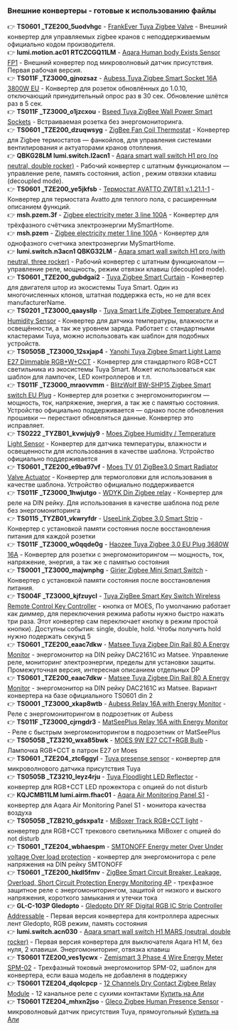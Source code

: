 ### Внешние конвертеры - готовые к использованию файлы



:point_right: **TS0601 _TZE200_5uodvhgc** - [FrankEver Tuya Zigbee Valve](https://raw.githubusercontent.com/kvazis/training/master/z2m_converters/converters/_TZE200_5uodvhgc.js) - Внешний конвертер для управляемых zigbee кранов с неподдерживаемым официально кодом производителя.    
:point_right: **lumi.motion.ac01 RTCZCGQ11LM** - [Aqara Human body Exists Sensor FP1](https://raw.githubusercontent.com/kvazis/training/master/z2m_converters/converters/RTCZCGQ11LM.js) - Внешний конвертер под микроволновый датчик присутствия. Первая рабочая версия.    
:point_right: **TS011F _TZ3000_gjnozsaz** - [Aubess Tuya Zigbee Smart Socket 16A 3800W EU](https://raw.githubusercontent.com/kvazis/training/master/z2m_converters/converters/_TZ3000_gjnozsaz.js) - Конвертер для розеток обновлённых до 1.0.10, отключающий принудительный опрос раз в 30 сек. Обновление шлётся раз в 5 сек.    
:point_right: **TS011F _TZ3000_o1jzcxou** - [Bseed Tuya ZigBee Wall Power Smart Sockets](https://raw.githubusercontent.com/kvazis/training/master/z2m_converters/converters/_TZ3000_o1jzcxou.js) - Встраиваемая розетка без энергомониторинга.    
:point_right: **TS0601 _TZE200_dzuqwsyg** - [ZigBee Fan Coil Thermostat](https://raw.githubusercontent.com/kvazis/training/master/z2m_converters/converters/_TZE200_dzuqwsyg.js) - Конвертер для Zigbee термостатов — фанкойлов, для управления системами вентилирования и актуаторами кранов отопления.    
:point_right: **QBKG28LM lumi.switch.l2acn1** - [Aqara smart wall switch H1 pro (no neutral, double rocker)](https://raw.githubusercontent.com/kvazis/training/master/z2m_converters/converters/QBKG28LM.js) - Рабочий конвертер с штатным функционалом — управление реле, память состояния, action , режим отвязки клавиш (decoupled mode).    
:point_right: **TS0601 _TZE200_ye5jkfsb** - [Термостат AVATTO ZWT81 v.1.21.1-1](https://raw.githubusercontent.com/kvazis/training/master/z2m_converters/converters/_TZE200_ye5jkfsb.js) - Конвертер для термостата Avatto для теплого пола, с расширенным описанием функций.    
:point_right: **msh.pzem.3f** - [Zigbee electricity meter 3 line 100А](https://raw.githubusercontent.com/kvazis/training/master/z2m_converters/converters/msh.pzem.3f.js) - Конвертер для трёхфазного счётчика электроэнергии MySmartHome.    
:point_right: **msh.pzem** - [Zigbee electricity meter 1 line 100А](https://raw.githubusercontent.com/kvazis/training/master/z2m_converters/converters/msh.pzem.js) - Конвертер для однофазного счетчика электроэнергии MySmartHome.    
:point_right: **lumi.switch.n3acn1 QBKG32LM** - [Aqara smart wall switch H1 pro (with neutral, three rocker)](https://raw.githubusercontent.com/kvazis/training/master/z2m_converters/converters/QBKG32LM.js) - Рабочий конвертер с штатным функционалом — управление реле, мощность, режим отвязки клавиш (decoupled mode).    
:point_right: **TS0601 _TZE200_gubdgai2** - [Tuya Zigbee Smart Curtain](https://raw.githubusercontent.com/kvazis/training/master/z2m_converters/converters/_TZE200_gubdgai2.js) - Конвертер для двигателя штор из экосистемы Tuya Smart. Один из многочисленных клонов, штатная поддержка есть, но не для всех manufacturerName.    
:point_right: **TS0201 _TZ3000_qaaysllp** - [Tuya Smart Life Zigbee Temperature And Humidity Sensor](https://raw.githubusercontent.com/kvazis/training/master/z2m_converters/converters/_TZ3000_qaaysllp.js) - Конвертер для датчика температуры, влажности и освещённости, а так же уровнем заряда. Работает с стандартными кластерами Tuya, можно использовать как шаблон для подобных устройств.    
:point_right: **TS0505B _TZ3000_12sxjap4** - [Yanohi Tuya Zigbee Smart Light Lamp E27 Dimmable RGB+W+CCT](https://raw.githubusercontent.com/kvazis/training/master/z2m_converters/converters/_TZ3000_12sxjap4.js) - Конвертер для стандартного RGB+CCT светильника из экосистемы Tuya Smart. Может использоваться как шаблон для лампочек, LED контроллеров и т.п.    
:point_right: **TS011F _TZ3000_mraovvmm** - [BlitzWolf BW-SHP15 Zigbee Smart switch EU Plug](https://raw.githubusercontent.com/kvazis/training/master/z2m_converters/converters/_TZ3000_mraovvmm.js) - Конвертер для розетки с энергомониторингом — мощность, ток, напряжение, энергия, а так же с памятью состояния. Устройство официально поддерживается — однако после обновления прошивки — перестают обновляться данные. Конвертер это исправляет.    
:point_right: **TS0222 _TYZB01_kvwjujy9** - [Moes Zigbee Humidity / Temperature Light Sensor](https://raw.githubusercontent.com/kvazis/training/master/z2m_converters/converters/_TYZB01_kvwjujy9.js) - Конвертер для датчика температуры, влажности и освещенности для использования в качестве шаблона. Устройство официально поддерживается    
:point_right: **TS0601 _TZE200_e9ba97vf** - [Moes TV 01 ZigBee3.0 Smart Radiator Valve Actuator](https://raw.githubusercontent.com/kvazis/training/master/z2m_converters/converters/_TZE200_e9ba97vf.js) - Конвертер для термоголовки для использования в качестве шаблона. Устройство официально поддерживается    
:point_right: **TS011F _TZ3000_1hwjutgo** - [WDYK Din Zigbee relay](https://raw.githubusercontent.com/kvazis/training/master/z2m_converters/converters/_TZ3000_1hwjutgo.js) - Конвертер для реле на DIN рейку. Для использования в качестве шаблона под реле без энергомониторинга    
:point_right: **TS0115 _TYZB01_vkwryfdr** - [UseeLink Zigbee 3.0 Smart Strip](https://raw.githubusercontent.com/kvazis/training/master/z2m_converters/converters/_TYZB01_vkwryfdr.js) - Конвертер с установкой памяти состояния после восстановления питания для каждой розетки    
:point_right: **TS011F _TZ3000_w0qqde0g** - [Haozee Tuya Zigbee 3.0 EU Plug 3680W 16A](https://raw.githubusercontent.com/kvazis/training/master/z2m_converters/converters/_TZ3000_w0qqde0g.js) - Конвертер для розетки с энергомониторингом — мощность, ток, напряжение, энергия, а так же с памятью состояния    
:point_right: **TS0001 _TZ3000_majwnphg** - [Girier Zigbee Mini Smart Switch](https://raw.githubusercontent.com/kvazis/training/master/z2m_converters/converters/_TZ3000_majwnphg.js) - Конвертер с установкой памяти состояния после восстановления питания.    
:point_right: **TS004F _TZ3000_kjfzuycl** - [Tuya ZigBee Smart Key Switch Wireless Remote Control Key Controller](https://raw.githubusercontent.com/kvazis/training/master/z2m_converters/converters/ERS-10TZBVB-AA.js) - кнопка от MOES, По умолчанию работает как диммер, для переключения режима работы нужно быстро нажать три раза. Этот конвертер сам переключает кнопку в режим простой кнопки). Доступны события: single, double, hold. Чтобы получить hold нужно подержать секунд 5    
:point_right: **TS0601 _TZE200_eaac7dkw** - [Matsee Tuya Zigbee Din Rail 80 A Energy Monitor](https://raw.githubusercontent.com/kvazis/training/master/z2m_converters/converters/TZE200_eaac7dkw.js) - энергомонитор на DIN рейку DAC2161C из Matsee. Управление реле, мониторинг электроэнергии, пределы для установки защиты. Промежуточная версия, интересная описанием отдельных DP    
:point_right: **TS0601 _TZE200_eaac7dkw** - [Matsee Tuya Zigbee Din Rail 80 A Energy Monitor](https://raw.githubusercontent.com/kvazis/training/master/z2m_converters/converters/_TZE200_eaac7dkw.js) - энергомонитор на DIN рейку DAC2161C из Matsee. Вариант конвертера на базе официального TS0601 din 2    
:point_right: **TS0001 _TZ3000_xkap8wtb** - [Aubess Relay 16A with Energy Monitor](https://raw.githubusercontent.com/kvazis/training/master/z2m_converters/converters/_TZ3000_xkap8wtb.js) - Реле с энергомониторингом в подрозетник от Aubess    
:point_right: **TS011F _TZ3000_cjrngdr3** - [MatSeePlus Relay 16A with Energy Monitor](https://raw.githubusercontent.com/kvazis/training/master/z2m_converters/converters/_TZ3000_cjrngdr3.js) - Реле с быстрым энергомониторингом в подрозетник от MatSeePlus    
:point_right: **TS0505B _TZ3210_wxa85bwk** - [MOES 9W E27 CCT+RGB Bulb](https://raw.githubusercontent.com/kvazis/training/master/z2m_converters/converters/TZ3210_wxa85bwk.js) - Лампочка RGB+CCT в патрон E27 от Moes    
:point_right: **TS0601 _TZE204_ztc6ggyl** - [Tuya presense sensor](https://raw.githubusercontent.com/kvazis/training/master/z2m_converters/converters/_TZE204_ztc6ggyl.js) - конвертер для микроволнового датчика присутствия Tuya    
:point_right: **TS0505B _TZ3210_leyz4rju** - [Tuya Floodlight LED Reflector](https://raw.githubusercontent.com/kvazis/training/master/z2m_converters/converters/_TZ3210_leyz4rju.js) - конвертер для RGB+CCT LED прожектора с опцией do not disturb    
:point_right: **KQJCMB11LM lumi.airm.fhac01** - [Aqara Air Monitoring Panel S1](https://raw.githubusercontent.com/kvazis/training/master/z2m_converters/converters/KQJCMB11LM.js) - конвертер для Aqara Air Monitoring Panel S1 - монитора качества воздуха     
:point_right: **TS0505B _TZB210_gdsxpa1z** - [MiBoxer Track RGB+CCT light](https://raw.githubusercontent.com/kvazis/training/master/z2m_converters/converters/_TZB210_gdsxpa1z.js) - конвертер для RGB+CCT трекового светильника MiBoxer с опцией do not disturb    
:point_right: **TS0601 _TZE204_wbhaespm** - [SMTONOFF Energy meter Over Under voltage Over load protection](https://raw.githubusercontent.com/kvazis/training/master/z2m_converters/converters/_TZE204_wbhaespm.js) - конвертер для энергомонитора с реле напряжения на DIN рейку SMTONOFF    
:point_right: **TS0601 _TZE200_hkdl5fmv** - [ZigBee Smart Circuit Breaker, Leakage, Overload, Short Circuit Protection Energy Monitoring 4P](https://raw.githubusercontent.com/kvazis/training/master/z2m_converters/converters/_TZE200_hkdl5fmv.js) - трехфазное защитное реле с энергомониторингом, защитой от низкого и выского напряжения, короткого замыкания и утечки тока    
:point_right: **GL-C-103P Gledopto** - [Gledopto DIY RF Digital RGB IC Strip Controller Addressable](https://raw.githubusercontent.com/kvazis/training/master/z2m_converters/converters/GL-C-103P.js) - Первая версия конвертера для контроллера адресных лент Gledopto, RGB режим, память состояния    
:point_right: **lumi.switch.acn030** - [Aqara smart wall switch H1 MARS (neutral, double rocker)](https://raw.githubusercontent.com/kvazis/training/master/z2m_converters/converters/znqbkg25lm.js) - Первая версия конвертера для выключателя Aqara H1 M, без нуля, 2 клавиши. Энергомониторинг, отвязка клавиш    
:point_right: **TS0601 TZE200_ves1ycwx** - [Zemismart 3 Phase 4 Wire Energy Meter SPM-02](https://raw.githubusercontent.com/kvazis/training/master/z2m_converters/converters/_TZE200_ves1ycwx.js) - Трехфазный токовый энергомонитор SPM-02, шаблон для конвертера, если ваша модель не добавленя в поддержку    
:point_right: **TS0601 TZE204_dqolcpcp** - [12 Channels Dry Contact Zigbee Relay Module](https://raw.githubusercontent.com/kvazis/training/master/z2m_converters/converters/TZE204_dqolcpcp.js) - 12 канальное реле с сухими контактами [Купить на Али](https://lres.bz/6rr2eu)     
:point_right: **TS0601 TZE204_mhxn2jso** - [Gleco Zigbee Human Presence Sensor](https://raw.githubusercontent.com/kvazis/training/master/z2m_converters/converters/_TZE204_mhxn2jso.js) - микроволновый датчик присутствия Tuya, прямоугольный [Купить на Али](https://lres.bz/6s3vby)     